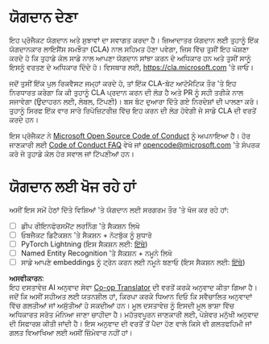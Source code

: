 <!--
CO_OP_TRANSLATOR_METADATA:
{
  "original_hash": "847a587aa1b83f4d00858183ff3ed18a",
  "translation_date": "2025-08-26T11:20:10+00:00",
  "source_file": "etc/CONTRIBUTING.md",
  "language_code": "pa"
}
-->
# ਯੋਗਦਾਨ ਦੇਣਾ

ਇਹ ਪ੍ਰੋਜੈਕਟ ਯੋਗਦਾਨ ਅਤੇ ਸੁਝਾਵਾਂ ਦਾ ਸਵਾਗਤ ਕਰਦਾ ਹੈ। ਜ਼ਿਆਦਾਤਰ ਯੋਗਦਾਨ ਲਈ ਤੁਹਾਨੂੰ ਇੱਕ ਯੋਗਦਾਨਕਾਰ ਲਾਇਸੈਂਸ ਸਮਝੌਤਾ (CLA) ਨਾਲ ਸਹਿਮਤ ਹੋਣਾ ਪਵੇਗਾ, ਜਿਸ ਵਿੱਚ ਤੁਸੀਂ ਇਹ ਘੋਸ਼ਣਾ ਕਰਦੇ ਹੋ ਕਿ ਤੁਹਾਡੇ ਕੋਲ ਸਾਡੇ ਨਾਲ ਆਪਣਾ ਯੋਗਦਾਨ ਸਾਂਝਾ ਕਰਨ ਦੇ ਅਧਿਕਾਰ ਹਨ ਅਤੇ ਤੁਸੀਂ ਸਾਨੂੰ ਇਸਨੂੰ ਵਰਤਣ ਦੇ ਅਧਿਕਾਰ ਦਿੰਦੇ ਹੋ। ਵਿਸਥਾਰ ਲਈ, https://cla.microsoft.com 'ਤੇ ਜਾਓ।

ਜਦੋਂ ਤੁਸੀਂ ਇੱਕ ਪੁਲ ਰਿਕਵੈਸਟ ਜਮ੍ਹਾਂ ਕਰਦੇ ਹੋ, ਤਾਂ ਇੱਕ CLA-ਬੋਟ ਆਟੋਮੈਟਿਕ ਤੌਰ 'ਤੇ ਇਹ ਨਿਰਧਾਰਤ ਕਰੇਗਾ ਕਿ ਕੀ ਤੁਹਾਨੂੰ CLA ਪ੍ਰਦਾਨ ਕਰਨ ਦੀ ਲੋੜ ਹੈ ਅਤੇ PR ਨੂੰ ਸਹੀ ਤਰੀਕੇ ਨਾਲ ਸਜਾਵੇਗਾ (ਉਦਾਹਰਨ ਲਈ, ਲੇਬਲ, ਟਿੱਪਣੀ)। ਬਸ ਬੋਟ ਦੁਆਰਾ ਦਿੱਤੇ ਗਏ ਨਿਰਦੇਸ਼ਾਂ ਦੀ ਪਾਲਣਾ ਕਰੋ। ਤੁਹਾਨੂੰ ਸਿਰਫ ਇੱਕ ਵਾਰ ਸਾਰੇ ਰਿਪੋਜ਼ਿਟਰੀਜ਼ ਵਿੱਚ ਇਹ ਕਰਨ ਦੀ ਲੋੜ ਹੋਵੇਗੀ ਜੋ ਸਾਡੇ CLA ਦੀ ਵਰਤੋਂ ਕਰਦੇ ਹਨ।

ਇਸ ਪ੍ਰੋਜੈਕਟ ਨੇ [Microsoft Open Source Code of Conduct](https://opensource.microsoft.com/codeofconduct/) ਨੂੰ ਅਪਨਾਇਆ ਹੈ। ਹੋਰ ਜਾਣਕਾਰੀ ਲਈ [Code of Conduct FAQ](https://opensource.microsoft.com/codeofconduct/faq/) ਵੇਖੋ ਜਾਂ [opencode@microsoft.com](mailto:opencode@microsoft.com) 'ਤੇ ਸੰਪਰਕ ਕਰੋ ਜੇ ਤੁਹਾਡੇ ਕੋਲ ਹੋਰ ਸਵਾਲ ਜਾਂ ਟਿੱਪਣੀਆਂ ਹਨ।

# ਯੋਗਦਾਨ ਲਈ ਖੋਜ ਰਹੇ ਹਾਂ

ਅਸੀਂ ਇਸ ਸਮੇਂ ਹੇਠਾਂ ਦਿੱਤੇ ਵਿਸ਼ਿਆਂ 'ਤੇ ਯੋਗਦਾਨ ਲਈ ਸਰਗਰਮ ਤੌਰ 'ਤੇ ਖੋਜ ਕਰ ਰਹੇ ਹਾਂ:

- [ ] ਡੀਪ ਰੀਇਨਫੋਰਸਮੈਂਟ ਲਰਨਿੰਗ 'ਤੇ ਸੈਕਸ਼ਨ ਲਿਖੋ
- [ ] ਓਬਜੈਕਟ ਡਿਟੈਕਸ਼ਨ 'ਤੇ ਸੈਕਸ਼ਨ + ਨੋਟਬੁੱਕ ਨੂੰ ਸੁਧਾਰੋ
- [ ] PyTorch Lightning (ਇਸ ਸੈਕਸ਼ਨ ਲਈ: [ਇੱਥੇ](https://github.com/microsoft/AI-For-Beginners/blob/main/3-NeuralNetworks/05-Frameworks/README.md))
- [ ] Named Entity Recognition 'ਤੇ ਸੈਕਸ਼ਨ + ਨਮੂਨੇ ਲਿਖੋ
- [ ] ਸਾਡੇ ਆਪਣੇ embeddings ਨੂੰ ਟ੍ਰੇਨ ਕਰਨ ਲਈ ਨਮੂਨੇ ਬਣਾਓ (ਇਸ ਸੈਕਸ਼ਨ ਲਈ: [ਇੱਥੇ](https://github.com/microsoft/AI-For-Beginners/tree/main/5-NLP/15-LanguageModeling))

**ਅਸਵੀਕਾਰਨ**:  
ਇਹ ਦਸਤਾਵੇਜ਼ AI ਅਨੁਵਾਦ ਸੇਵਾ [Co-op Translator](https://github.com/Azure/co-op-translator) ਦੀ ਵਰਤੋਂ ਕਰਕੇ ਅਨੁਵਾਦ ਕੀਤਾ ਗਿਆ ਹੈ। ਜਦੋਂ ਕਿ ਅਸੀਂ ਸਹੀਅਤ ਲਈ ਯਤਨਸ਼ੀਲ ਹਾਂ, ਕਿਰਪਾ ਕਰਕੇ ਧਿਆਨ ਦਿਓ ਕਿ ਸਵੈਚਾਲਿਤ ਅਨੁਵਾਦਾਂ ਵਿੱਚ ਗਲਤੀਆਂ ਜਾਂ ਅਸੁੱਤੀਆਂ ਹੋ ਸਕਦੀਆਂ ਹਨ। ਮੂਲ ਦਸਤਾਵੇਜ਼ ਨੂੰ ਇਸਦੀ ਮੂਲ ਭਾਸ਼ਾ ਵਿੱਚ ਅਧਿਕਾਰਤ ਸਰੋਤ ਮੰਨਿਆ ਜਾਣਾ ਚਾਹੀਦਾ ਹੈ। ਮਹੱਤਵਪੂਰਨ ਜਾਣਕਾਰੀ ਲਈ, ਪੇਸ਼ੇਵਰ ਮਨੁੱਖੀ ਅਨੁਵਾਦ ਦੀ ਸਿਫਾਰਸ਼ ਕੀਤੀ ਜਾਂਦੀ ਹੈ। ਇਸ ਅਨੁਵਾਦ ਦੀ ਵਰਤੋਂ ਤੋਂ ਪੈਦਾ ਹੋਣ ਵਾਲੇ ਕਿਸੇ ਵੀ ਗਲਤਫਹਿਮੀ ਜਾਂ ਗਲਤ ਵਿਆਖਿਆ ਲਈ ਅਸੀਂ ਜ਼ਿੰਮੇਵਾਰ ਨਹੀਂ ਹਾਂ।